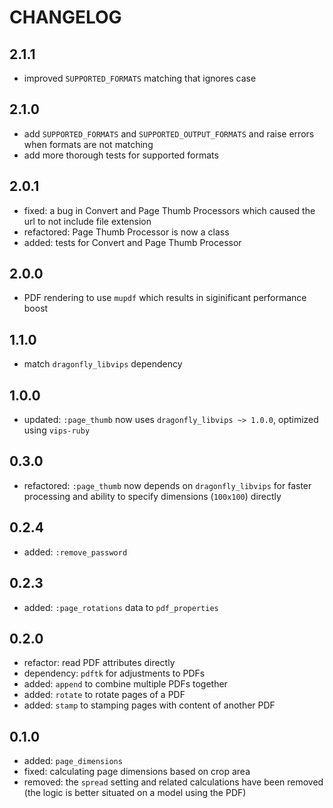 # CHANGELOG

## 2.1.1

* improved `SUPPORTED_FORMATS` matching that ignores case

## 2.1.0

* add `SUPPORTED_FORMATS` and `SUPPORTED_OUTPUT_FORMATS` and raise errors when formats are not matching
* add more thorough tests for supported formats

## 2.0.1

* fixed: a bug in Convert and Page Thumb Processors which caused the url to not include file extension
* refactored: Page Thumb Processor is now a class
* added: tests for Convert and Page Thumb Processor

## 2.0.0

* PDF rendering to use `mupdf` which results in siginificant performance boost

## 1.1.0

* match `dragonfly_libvips` dependency

## 1.0.0

* updated: `:page_thumb` now uses `dragonfly_libvips ~> 1.0.0`, optimized using `vips-ruby`

## 0.3.0

* refactored: `:page_thumb` now depends on `dragonfly_libvips` for faster processing and ability to specify dimensions (`100x100`) directly

## 0.2.4

* added: `:remove_password`

## 0.2.3

* added: `:page_rotations` data to `pdf_properties`

## 0.2.0

* refactor: read PDF attributes directly
* dependency: `pdftk` for adjustments to PDFs
* added: `append` to combine multiple PDFs together
* added: `rotate` to rotate pages of a PDF
* added: `stamp` to stamping pages with content of another PDF

## 0.1.0

* added: `page_dimensions`
* fixed: calculating page dimensions based on crop area
* removed: the `spread` setting and related calculations have been removed (the logic is better situated on a model using the PDF)

